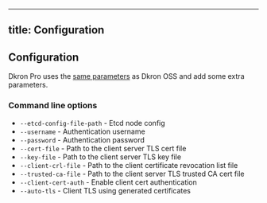 
---
title: Configuration
---

## Configuration

Dkron Pro uses the [same parameters](/basics/configuration) as Dkron OSS and add some extra parameters.

### Command line options

* `--etcd-config-file-path` - Etcd node config
* `--username` - Authentication username
* `--password` - Authentication password
* `--cert-file` - Path to the client server TLS cert file
* `--key-file` - Path to the client server TLS key file
* `--client-crl-file` - Path to the client certificate revocation list file
* `--trusted-ca-file` - Path to the client server TLS trusted CA cert file
* `--client-cert-auth` - Enable client cert authentication
* `--auto-tls` - Client TLS using generated certificates
